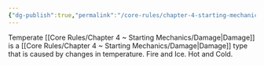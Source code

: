 ```yaml
---
{"dg-publish":true,"permalink":"/core-rules/chapter-4-starting-mechanics/damage-types/temperate/"}
---
```


Temperate [[Core Rules/Chapter 4 ~ Starting Mechanics/Damage\|Damage]] is a [[Core Rules/Chapter 4 ~ Starting Mechanics/Damage\|Damage]] type that is caused by changes in temperature. Fire and Ice. Hot and Cold.